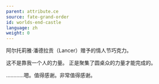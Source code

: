 ```yaml
---
parent: attribute.ce
source: fate-grand-order
id: worlds-end-castle
language: zh
weight: 0
---
```


阿尔托莉雅·潘德拉贡（Lancer）赠予的情人节巧克力。

这不是靠我一个人的力量。
正是聚集了圆桌众的力量才能完成的。

…………嗯。值得感谢。非常值得感谢。

